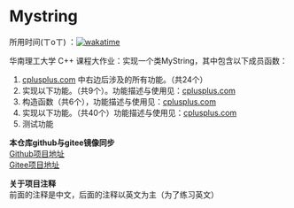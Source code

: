 # Mystring

所用时间(ㄒoㄒ)
：[![wakatime](https://wakatime.com/badge/user/ac7ca955-6809-460d-9746-996f4dc259f3/project/5daee463-f681-4248-a96d-0a41659b4dd3.svg)](https://wakatime.com/badge/user/ac7ca955-6809-460d-9746-996f4dc259f3/project/5daee463-f681-4248-a96d-0a41659b4dd3)

华南理工大学 C++ 课程大作业：实现一个类MyString，其中包含以下成员函数：

1. [cplusplus.com](http://www.cplusplus.com/reference/cstring/) 中右边后涉及的所有功能。（共24个）
2. 实现以下功能。（共9个）。功能描述与使用见：[cplusplus.com](http://www.cplusplus.com/reference/string/)
3. 构造函数（共6个），功能描述与使用见：[cplusplus.com](http://www.cplusplus.com/reference/string/string/string/)
4. 实现以下功能。（共40个）功能描述与使用见：[cplusplus.com](http://www.cplusplus.com/reference/string/string/)
5. 测试功能

**本仓库github与gitee镜像同步**  
[Github项目地址](https://github.com/SimpleMaxR/mystring/tree/master)  
[Gitee项目地址](https://gitee.com/SimpleMaxR/mystring)

**关于项目注释**  
前面的注释是中文，后面的注释以英文为主（为了练习英文）



